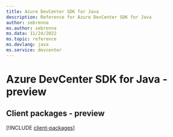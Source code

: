 ```yaml
---
title: Azure DevCenter SDK for Java
description: Reference for Azure DevCenter SDK for Java
author: sebrenna
ms.author: sebrenna
ms.data: 11/24/2022
ms.topic: reference
ms.devlang: java
ms.service: devcenter
---
```

# Azure DevCenter SDK for Java - preview

## Client packages - preview
[!INCLUDE [client-packages](devcenter-client-index.md)]